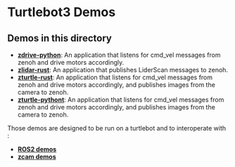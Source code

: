 # Turtlebot3 Demos

## Demos in this directory

* **[zdrive-python](./zdrive-python)**: An application that listens for cmd_vel
  messages from zenoh and drive motors accordingly.
* **[zlidar-rust](./zlidar-rust)**: An application that publishes LiderScan
  messages to zenoh.
* **[zturtle-rust](./zturtle-rust)**: An application that listens for cmd_vel
  messages from zenoh and drive motors accordingly, and publishes images from
  the camera to zenoh.
* **[zturtle-pythont](./zturtle-pythont)**: An application that listens for
  cmd_vel messages from zenoh and drive motors accordingly, and publishes images
  from the camera to zenoh.

Those demos are designed to be run on a turtlebot and to interoperate with :

* **[ROS2 demos](../ROS2)**
* **[zcam demos](../computer-vision/zcam)**

